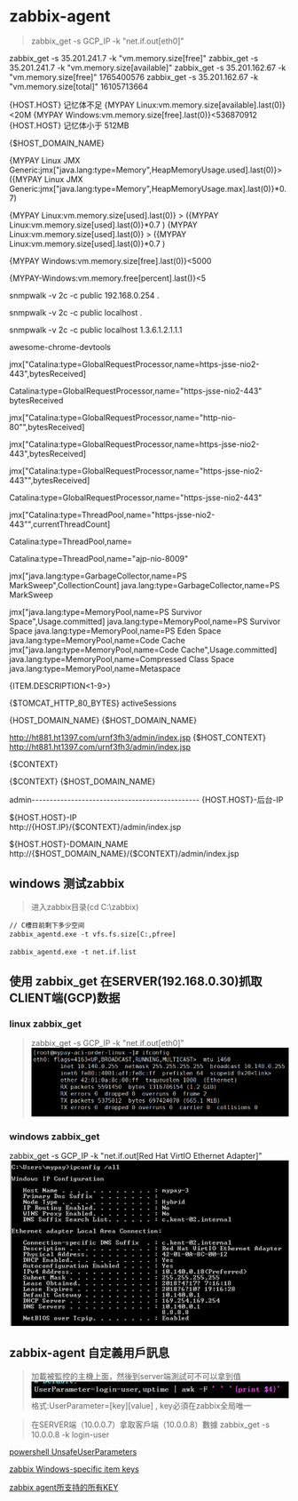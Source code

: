 # zabbix-agent

> zabbix_get -s GCP_IP -k "net.if.out[eth0]"


zabbix_get -s 35.201.241.7 -k "vm.memory.size[free]"
zabbix_get -s 35.201.241.7 -k "vm.memory.size[available]"
zabbix_get -s 35.201.162.67 -k "vm.memory.size[free]"
1765400576
zabbix_get -s 35.201.162.67 -k "vm.memory.size[total]"
16105713664
 

{HOST.HOST} 记忆体不足
{MYPAY Linux:vm.memory.size[available].last(0)}<20M
{MYPAY Windows:vm.memory.size[free].last(0)}<536870912
{HOST.HOST} 记忆体小于 512MB

{$HOST_DOMAIN_NAME}

{MYPAY Linux JMX Generic:jmx["java.lang:type=Memory",HeapMemoryUsage.used].last(0)}>({MYPAY Linux JMX Generic:jmx["java.lang:type=Memory",HeapMemoryUsage.max].last(0)}*0.7)


{MYPAY Linux:vm.memory.size[used].last(0)} > ({MYPAY Linux:vm.memory.size[used].last(0)}*0.7 )
{MYPAY Linux:vm.memory.size[used].last(0)} > ({MYPAY Linux:vm.memory.size[used].last(0)}*0.7 )



{MYPAY Windows:vm.memory.size[free].last(0)}<5000



{MYPAY-Windows:vm.memory.free[percent].last()}<5

snmpwalk -v 2c -c public 192.168.0.254 .

snmpwalk -v 2c -c public localhost .

snmpwalk -v 2c -c public localhost 1.3.6.1.2.1.1.1


awesome-chrome-devtools


jmx["Catalina:type=GlobalRequestProcessor,name=https-jsse-nio2-443",bytesReceived]

Catalina:type=GlobalRequestProcessor,name="https-jsse-nio2-443"  bytesReceived



jmx["Catalina:type=GlobalRequestProcessor,name=\"http-nio-80\"",bytesReceived]




jmx["Catalina:type=GlobalRequestProcessor,name=https-jsse-nio2-443",bytesReceived]




jmx["Catalina:type=GlobalRequestProcessor,name=\"https-jsse-nio2-443\"",bytesReceived]


Catalina:type=GlobalRequestProcessor,name="https-jsse-nio2-443"


jmx["Catalina:type=ThreadPool,name=\"https-jsse-nio2-443\"",currentThreadCount]

Catalina:type=ThreadPool,name=


Catalina:type=ThreadPool,name=\"ajp-nio-8009\"


jmx["java.lang:type=GarbageCollector,name=PS MarkSweep",CollectionCount]
     java.lang:type=GarbageCollector,name=PS MarkSweep




jmx["java.lang:type=MemoryPool,name=PS Survivor Space",Usage.committed]
java.lang:type=MemoryPool,name=PS Survivor Space
java.lang:type=MemoryPool,name=PS Eden Space
java.lang:type=MemoryPool,name=Code Cache
jmx["java.lang:type=MemoryPool,name=Code Cache",Usage.committed]
java.lang:type=MemoryPool,name=Compressed Class Space
java.lang:type=MemoryPool,name=Metaspace

{ITEM.DESCRIPTION<1-9>}

{$TOMCAT_HTTP_80_BYTES}
activeSessions

{HOST_DOMAIN_NAME}
{$HOST_DOMAIN_NAME}



http://ht881.ht1397.com/urnf3fh3/admin/index.jsp
{$HOST_CONTEXT}
http://ht881.ht1397.com/urnf3fh3/admin/index.jsp


{$CONTEXT}






{$CONTEXT}
{$HOST_DOMAIN_NAME}


admin-----------------------------------------------
{HOST.HOST}-后台-IP


${HOST.HOST}-IP	 
http://{HOST.IP}/{$CONTEXT}/admin/index.jsp

${HOST.HOST}-DOMAIN_NAME 
http://{$HOST_DOMAIN_NAME}/{$CONTEXT}/admin/index.jsp
	 
	 
	 
	




## windows 测试zabbix

> 进入zabbix目录(cd C:\zabbix)

```
// C槽目前剩下多少空间
zabbix_agentd.exe -t vfs.fs.size[C:,pfree]

zabbix_agentd.exe -t net.if.list

```


## 使用 zabbix_get 在SERVER(192.168.0.30)抓取CLIENT端(GCP)数据

### linux zabbix_get
> zabbix_get -s GCP_IP -k "net.if.out[eth0]"
![](./images/20180609200437568.png)

### windows zabbix_get
zabbix_get -s GCP_IP -k "net.if.out[Red Hat VirtIO Ethernet Adapter]"
![](./images/20180609200930864.png)








## zabbix-agent 自定義用戶訊息
> 加載被監控的主機上面，然後到server端測試可不可以拿到值
![/etc/zabbix/zabbox_agented.conf](./images/2018-06-02_112506.png)
格式:UserParameter=[key][value] , key必須在zabbix全局唯一

> 在SERVER端（10.0.0.7）拿取客戶端（10.0.0.8）數據
zabbix_get -s 10.0.0.8 -k login-user


[powershell UnsafeUserParameters](http://my-fish-it.blogspot.com/2017/03/ss-zabbix-32-userparameter-windows.html)

[zabbix Windows-specific item keys](https://www.zabbix.com/documentation/3.4/manual/config/items/itemtypes/zabbix_agent/win_keys)

[zabbix agent所支持的所有KEY](http://blog.51cto.com/skykws8023/1619075)















